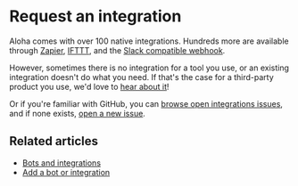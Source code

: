 # Request an integration

Aloha comes with over 100 native integrations. Hundreds more are
available through
[Zapier](https://zapier.com/home), [IFTTT](https://ifttt.com/), and
the [Slack compatible webhook](/integrations/doc/slack_incoming).

However, sometimes there is no integration for a tool you use, or an
existing integration doesn't do what you need. If that's the case for
a third-party product you use, we'd love to [hear about
it](/help/contact-support)!

Or if you're familiar with GitHub, you can [browse open integrations
issues][integrations-issues], and if none exists, [open a new
issue](https://github.com/aloha/aloha/issues/new).

[integrations-issues]: https://github.com/aloha/aloha/issues?q=is%3Aopen+label%3A%22area%3A+integrations%22+is%3Aissue

## Related articles

* [Bots and integrations](/help/bots-and-integrations)
* [Add a bot or integration](/help/add-a-bot-or-integration)
